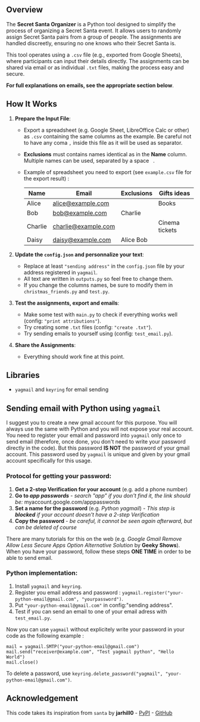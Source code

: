## Overview

The **Secret Santa Organizer** is a Python tool designed to simplify the process of organizing a Secret Santa event. It allows users to randomly assign Secret Santa pairs from a group of people. The assignments are handled discreetly, ensuring no one knows who their Secret Santa is.

This tool operates using a `.csv` file (e.g., exported from Google Sheets), where participants can input their details directly. The assignments can be shared via email or as individual `.txt` files, making the process easy and secure.

**For full explanations on emails, see the appropriate section below**.

## How It Works

1. **Prepare the Input File**:
   - Export a spreadsheet (e.g. Google Sheet, LibreOffice Calc or other) as `.csv` containing the same columns as the example. Be careful not to have any coma `,` inside this file as it will be used as separator.
   - **Exclusions** must contains names identical as in the **Name** column. Multiple names can be used, separated by a space ` `.
   - Example of spreadsheet you need to export (see `example.csv` file for the export result) :

     | Name        | Email               | Exclusions       | Gifts ideas      |
     |-------------|---------------------|------------------|------------------|
     | Alice       | alice@example.com   |                  | Books            |
     | Bob         | bob@example.com     | Charlie          |                  |
     | Charlie     | charlie@example.com |                  | Cinema tickets   |
     | Daisy       | daisy@example.com   | Alice Bob        |                  |

2. **Update the `config.json` and personnalize your text**:
   - Replace at least `"sending address"` in the `config.json` file by your address registered in `yagmail`.
   - All text are written in `outputs.py` so feel free to change them.
   - If you change the columns names, be sure to modify them in `christmas_friends.py` and `test.py`.

3. **Test the assignments, export and emails**:
   - Make some test with `main.py` to check if everything works well (config: `"print attributions"`).
   - Try creating some `.txt` files (config: `"create .txt"`).
   - Try sending emails to yourself using (config: `test_email.py`).

4. **Share the Assignments**:
   - Everything should work fine at this point.


## Libraries

- `yagmail` and `keyring` for email sending


## Sending email with Python using `yagmail`

I suggest you to create a new gmail account for this purpose. You will always use the same with Python and you will not expose your real account. You need to register your email and password into `yagmail` only once to send email (therefore, once done, you don't need to write your password directly in the code). But this password **IS NOT** the password of your gmail account. This password used by `yagmail` is unique and given by your gmail account specifically for this usage.

### **Protocol for getting your password**:
1) **Get a 2-step Verification for your account** (e.g. add a phone number)
2) **Go to *app passwords*** - *search "app" if you don't find it, the link should be:* myaccount.google.com/apppasswords
3) **Set a name for the password** (e.g. *Python yagmail*) - *This step is **blocked** if your account doesn't have a 2-step Verification*
4) **Copy the password** - *be careful, it cannot be seen again afterward, but can be deleted of course*

There are many tutorials for this on the web (e.g. *Google Gmail Remove Allow Less Secure Apps Option Alternative Solution* by **Geeky Shows**). When you have your password, follow these steps **ONE TIME** in order to be able to send email.

### **Python implementation**:
1) Install `yagmail` and `keyring`.
2) Register you email address and password : `yagmail.register("your-python-email@gmail.com", "yourpassword")`.
3) Put `"your-python-email@gmail.com"` in config:"sending address".
4) Test if you can send an email to one of your email adress with `test_email.py`.

Now you can use `yagmail` without explicitely write your password in your code as the following example :
```
mail = yagmail.SMTP("your-python-email@gmail.com")
mail.send("receiver@example.com", "Test yagmail python", "Hello World")
mail.close()
```

To delete a password, use `keyring.delete_password("yagmail", "your-python-email@gmail.com")`.

## Acknowledgement
This code takes its inspiration from `santa` by **jarhill0** - [PyPI](https://pypi.org/project/santa/) - [GitHub](https://github.com/jarhill0/santa)